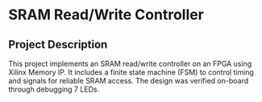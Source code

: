 # SRAM Read/Write Controller

## Project Description
This project implements an SRAM read/write controller on an FPGA using Xilinx Memory IP. 
It includes a finite state machine (FSM) to control timing and signals for reliable SRAM access.
The design was verified on-board through debugging 7 LEDs.



